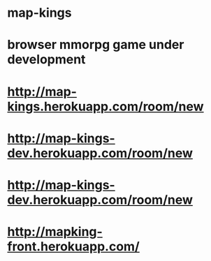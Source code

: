 # map-kings
# browser mmorpg game under development
# http://map-kings.herokuapp.com/room/new
# http://map-kings-dev.herokuapp.com/room/new
# http://map-kings-dev.herokuapp.com/room/new
# http://mapking-front.herokuapp.com/ 
